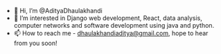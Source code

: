- 👋 Hi, I’m @AdityaDhaulakhandi
- 👀 I’m interested in Django web development, React, data analysis, computer networks and software development using java and python.
- 📫 How to reach me - dhaulakhandiaditya@gmail.com, hope to hear from you soon!
<!---
AdityaDhaulakhandi/AdityaDhaulakhandi is a ✨ special ✨ repository because its `README.md` (this file) appears on your GitHub profile.
You can click the Preview link to take a look at your changes.
--->
